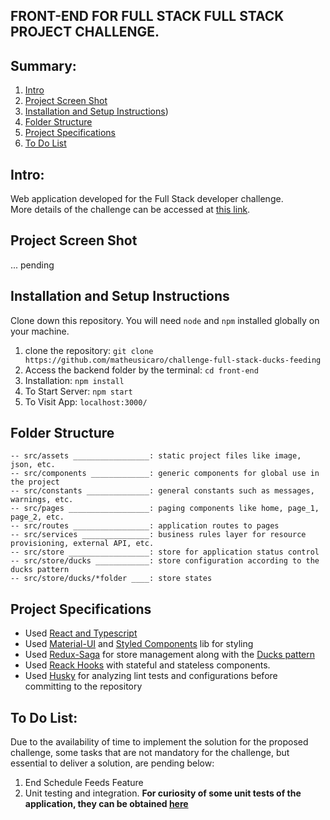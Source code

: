 ## FRONT-END FOR FULL STACK FULL STACK PROJECT CHALLENGE.

## Summary:

1. [Intro](#intro)
2. [Project Screen Shot](#project-screen-shot)
3. [Installation and Setup Instructions](#installation-and-setup-instructions))
4. [Folder Structure](#folder-structure)
5. [Project Specifications](#project-specifications)
6. [To Do List](#to-do-list)


## Intro:

Web application developed for the Full Stack developer challenge. <br>
More details of the challenge can be accessed at [this link](https://github.com/matheusicaro/challenge-full-stack-ducks-feeding#challenge).


## Project Screen Shot

... pending


## Installation and Setup Instructions

Clone down this repository. You will need `node` and `npm` installed globally on your machine.  

1. clone the repository: `git clone https://github.com/matheusicaro/challenge-full-stack-ducks-feeding`
2. Access the backend folder by the terminal: `cd front-end`
3. Installation: `npm install`  
4. To Start Server: `npm start`  
5. To Visit App: `localhost:3000/`  


## Folder Structure

```
-- src/assets _________________: static project files like image, json, etc.
-- src/components _____________: generic components for global use in the project
-- src/constants ______________: general constants such as messages, warnings, etc.
-- src/pages __________________: paging components like home, page_1, page_2, etc.
-- src/routes _________________: application routes to pages
-- src/services _______________: business rules layer for resource provisioning, external API, etc.
-- src/store __________________: store for application status control
-- src/store/ducks ____________: store configuration according to the ducks pattern
-- src/store/ducks/*folder ____: store states
```  

## Project Specifications

- Used [React and Typescript](https://www.typescriptlang.org/pt/docs/handbook/react.html)
- Used [Material-UI](https://material-ui.com/) and [Styled Components](https://styled-components.com/) lib for styling 
- Used [Redux-Saga](https://redux-saga.js.org/) for store management along with the [Ducks pattern](https://github.com/erikras/ducks-modular-redux)
- Used [Reack Hooks](https://reactjs.org/docs/hooks-intro.html) with stateful and stateless components.
- Used [Husky](https://typicode.github.io/husky/#/) for analyzing lint tests and configurations before committing to the repository


## To Do List:  

Due to the availability of time to implement the solution for the proposed challenge, some tasks that are not mandatory for the challenge, but essential to deliver a solution, are pending below:

1. End Schedule Feeds Feature
2. Unit testing and integration. **For curiosity of some unit tests of the application, they can be obtained [here](https://github.com/matheusicaro/challenge-full-stack-ducks-feeding/tree/master/back-end#to-do-list)**